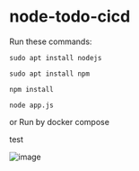 # node-todo-cicd

Run these commands:


`sudo apt install nodejs`


`sudo apt install npm`


`npm install`

`node app.js`

or Run by docker compose

test

![image](https://github.com/user-attachments/assets/74d33f9d-54a5-4000-9790-8b9a43b74907)
